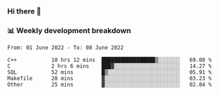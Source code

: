 ### Hi there 👋

### 📊 Weekly development breakdown
<!--START_SECTION:waka-->

```text
From: 01 June 2022 - To: 08 June 2022

C++           10 hrs 12 mins  █████████████████▒░░░░░░░   69.08 %
C             2 hrs 6 mins    ███▓░░░░░░░░░░░░░░░░░░░░░   14.27 %
SQL           52 mins         █▒░░░░░░░░░░░░░░░░░░░░░░░   05.91 %
Makefile      28 mins         ▓░░░░░░░░░░░░░░░░░░░░░░░░   03.23 %
Other         25 mins         ▓░░░░░░░░░░░░░░░░░░░░░░░░   02.84 %
```

<!--END_SECTION:waka-->
